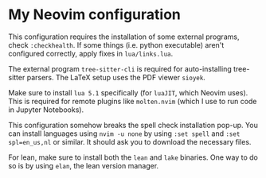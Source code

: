 # My Neovim configuration
This configuration requires the installation of some external programs, check `:checkhealth`.
If some things (i.e. python executable) aren't configured correctly, apply fixes in `lua/links.lua`.

The external program `tree-sitter-cli` is required for auto-installing tree-sitter parsers.
The LaTeX setup uses the PDF viewer `sioyek`.

Make sure to install `lua 5.1` specifically (for `luaJIT`, which Neovim uses).
This is required for remote plugins like `molten.nvim` (which I use to run code in Jupyter Notebooks).

This configuration somehow breaks the spell check installation pop-up.
You can install languages using `nvim -u none` by using `:set spell` and `:set spl=en_us,nl` or similar. It should ask you to download the necessary files.

For lean, make sure to install both the `lean` and `lake` binaries. One way to do so is by using `elan`, the lean version manager.
